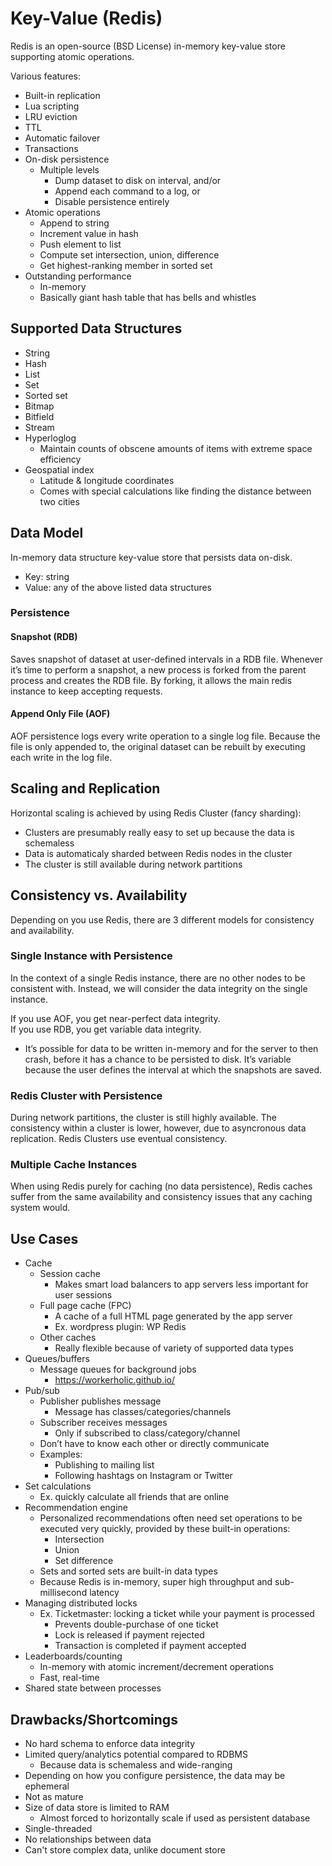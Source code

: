 # Key-Value (Redis) #

Redis is an open-source (BSD License) in-memory key-value store supporting atomic operations.

Various features:
- Built-in replication
- Lua scripting 
- LRU eviction
- TTL
- Automatic failover
- Transactions
- On-disk persistence
  - Multiple levels
    - Dump dataset to disk on interval, and/or
    - Append each command to a log, or
    - Disable persistence entirely
- Atomic operations
  - Append to string
  - Increment value in hash
  - Push element to list
  - Compute set intersection, union, difference
  - Get highest-ranking member in sorted set
- Outstanding performance
  - In-memory
  - Basically giant hash table that has bells and whistles

## Supported Data Structures ##

- String
- Hash
- List
- Set
- Sorted set
- Bitmap
- Bitfield
- Stream
- Hyperloglog
  - Maintain counts of obscene amounts of items with extreme space efficiency
- Geospatial index
  - Latitude & longitude coordinates
  - Comes with special calculations like finding the distance between two
    cities

## Data Model ##

In-memory data structure key-value store that persists data on-disk.

- Key: string
- Value: any of the above listed data structures

### Persistence ###

#### Snapshot (RDB) ####

Saves snapshot of dataset at user-defined intervals in a RDB file. Whenever
it’s time to perform a snapshot, a new process is forked from the parent
process and creates the RDB file. By forking, it allows the main redis
instance to keep accepting requests.

#### Append Only File (AOF) ####

AOF persistence logs every write operation to a single log file. Because the
file is only appended to, the original dataset can be rebuilt by executing
each write in the log file.

## Scaling and Replication ##

Horizontal scaling is achieved by using Redis Cluster (fancy sharding):
- Clusters are presumably really easy to set up because the data is schemaless
- Data is automaticaly sharded between Redis nodes in the cluster
- The cluster is still available during network partitions

## Consistency vs. Availability ##

Depending on you use Redis, there are 3 different models for consistency and availability.

### Single Instance with Persistence ###

In the context of a single Redis instance, there are no other nodes to be
consistent with. Instead, we will consider the data integrity on the single
instance.

If you use AOF, you get near-perfect data integrity.  
If you use RDB, you get variable data integrity.  
- It’s possible for data to be written in-memory and for the server to then
  crash, before it has a chance to be persisted to disk. It’s variable because
  the user defines the interval at which the snapshots are saved.

### Redis Cluster with Persistence ###

During network partitions, the cluster is still highly available. The
consistency within a cluster is lower, however, due to asyncronous data
replication. Redis Clusters use eventual consistency.

### Multiple Cache Instances ###

When using Redis purely for caching (no data persistence), Redis caches suffer
from the same availability and consistency issues that any caching system
would.

## Use Cases ##

- Cache
  - Session cache
    - Makes smart load balancers to app servers less important for user
      sessions
  - Full page cache (FPC)
    - A cache of a full HTML page generated by the app server
    - Ex. wordpress plugin: WP Redis
  - Other caches
    - Really flexible because of variety of supported data types
- Queues/buffers
  - Message queues for background jobs
    - <https://workerholic.github.io/>
- Pub/sub
  - Publisher publishes message
    - Message has classes/categories/channels
  - Subscriber receives messages
    - Only if subscribed to class/category/channel
  - Don’t have to know each other or directly communicate
  - Examples:
    - Publishing to mailing list
    - Following hashtags on Instagram or Twitter
- Set calculations
  - Ex. quickly calculate all friends that are online
- Recommendation engine
  - Personalized recommendations often need set operations to be executed very
    quickly, provided by these built-in operations:
    - Intersection
    - Union
    - Set difference
  - Sets and sorted sets are built-in data types
  - Because Redis is in-memory, super high throughput and sub-millisecond latency
- Managing distributed locks
  - Ex. Ticketmaster: locking a ticket while your payment is processed
    - Prevents double-purchase of one ticket
    - Lock is released if payment rejected
    - Transaction is completed if payment accepted
- Leaderboards/counting
  - In-memory with atomic increment/decrement operations
  - Fast, real-time
- Shared state between processes

## Drawbacks/Shortcomings ##

- No hard schema to enforce data integrity
- Limited query/analytics potential compared to RDBMS
  - Because data is schemaless and wide-ranging
- Depending on how you configure persistence, the data may be ephemeral
- Not as mature
- Size of data store is limited to RAM
  - Almost forced to horizontally scale if used as persistent database
- Single-threaded
- No relationships between data
- Can't store complex data, unlike document store
